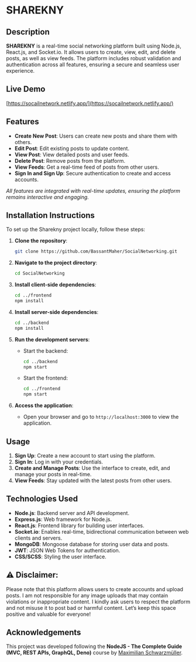 
# SHAREKNY

## Description

**SHAREKNY** is a real-time social networking platform built using Node.js, React.js, and Socket.io. It allows users to create, view, edit, and delete posts, as well as view feeds. The platform includes robust validation and authentication across all features, ensuring a secure and seamless user experience.

## Live Demo
   
[https://socailnetwork.netlify.app/](https://socailnetwork.netlify.app/)
   

## Features

- **Create New Post**: Users can create new posts and share them with others.
- **Edit Post**: Edit existing posts to update content.
- **View Post**: View detailed posts and user feeds.
- **Delete Post**: Remove posts from the platform.
- **View Feeds**: Get a real-time feed of posts from other users.
- **Sign In and Sign Up**: Secure authentication to create and access accounts.

*All features are integrated with real-time updates, ensuring the platform remains interactive and engaging.*

## Installation Instructions

To set up the Sharekny project locally, follow these steps:

1. **Clone the repository**:
   ```bash
   git clone https://github.com/BassantMaher/SocialNetworking.git
   ```
   
2. **Navigate to the project directory**:
   ```bash
   cd SocialNetworking
   ```


3. **Install client-side dependencies**:
   ```bash
   cd ../frontend
   npm install
   ```

4. **Install server-side dependencies**:
   ```bash
   cd ../backend
   npm install
   ```


5. **Run the development servers**:
   - Start the backend:
     ```bash
     cd ../backend
     npm start
     ```
   - Start the frontend:
     ```bash
     cd ../frontend
     npm start
     ```

6. **Access the application**:
   - Open your browser and go to `http://localhost:3000` to view the application.

## Usage

1. **Sign Up**: Create a new account to start using the platform.
2. **Sign In**: Log in with your credentials.
3. **Create and Manage Posts**: Use the interface to create, edit, and manage your posts in real-time.
4. **View Feeds**: Stay updated with the latest posts from other users.

## Technologies Used

- **Node.js**: Backend server and API development.
- **Express.js**: Web framework for Node.js.
- **React.js**: Frontend library for building user interfaces.
- **Socket.io**: Enables real-time, bidirectional communication between web clients and servers.
- **MongoDB**: Mongoose database for storing user data and posts.
- **JWT**: JSON Web Tokens for authentication.
- **CSS/SCSS**: Styling the user interface.

## ⚠️ Disclaimer: 

   Please note that this platform allows users to create accounts and upload posts. I am not responsible for any image uploads that may contain violations or inappropriate content. I kindly ask users to respect the platform and not misuse it to post bad or harmful content. Let’s keep this space positive and valuable for everyone! 

## Acknowledgements

This project was developed following the **NodeJS - The Complete Guide (MVC, REST APIs, GraphQL, Deno)** course by [Maximilian Schwarzmüller](https://academind.com/).
